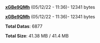 [**xGBe9QMh**](/data/xGBe9QMh.txt) (05/12/22 - 11:36)- 12341 bytes

[**xGBe9QMh**](/data/xGBe9QMh.txt) (05/12/22 - 11:36)- 12341 bytes

**Total Datas**: 6877

**Total Size**: 41.38 MB / 41.4 MB